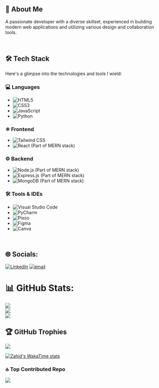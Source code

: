 ## 🚀 About Me

A passionate developer with a diverse skillset, experienced in building modern web applications and utilizing various design and collaboration tools.

<br/>

## 🛠️ Tech Stack

Here's a glimpse into the technologies and tools I wield:

### 💻 Languages

* ![HTML5](https://img.shields.io/badge/HTML5-E34F26?style=for-the-badge&logo=html5&logoColor=white)
* ![CSS3](https://img.shields.io/badge/CSS3-1572B6?style=for-the-badge&logo=css3&logoColor=white)
* ![JavaScript](https://img.shields.io/badge/JavaScript-F7DF1E?style=for-the-badge&logo=javascript&logoColor=black)
* ![Python](https://img.shields.io/badge/Python-3776AB?style=for-the-badge&logo=python&logoColor=white)

### ⚛️ Frontend

* ![Tailwind CSS](https://img.shields.io/badge/tailwindcss-%2338B2AC.svg?style=for-the-badge&logo=tailwind-css&logoColor=white)
* ![React](https://img.shields.io/badge/React-61DAFB?style=for-the-badge&logo=react&logoColor=black) (Part of MERN stack)

### ⚙️ Backend

* ![Node.js](https://img.shields.io/badge/Node.js-43853D?style=for-the-badge&logo=node.js&logoColor=white) (Part of MERN stack)
* ![Express.js](https://img.shields.io/badge/Express.js-%23000000.svg?style=for-the-badge&logo=express&logoColor=%23fff) (Part of MERN stack)
* ![MongoDB](https://img.shields.io/badge/MongoDB-%234EA94B.svg?style=for-the-badge&logo=mongodb&logoColor=white) (Part of MERN stack)

### 🛠️ Tools & IDEs

* ![Visual Studio Code](https://img.shields.io/badge/Visual_Studio_Code-007ACC?style=for-the-badge&logo=visual-studio-code&logoColor=white)
* ![PyCharm](https://img.shields.io/badge/PyCharm-000000?style=for-the-badge&logo=pycharm&logoColor=white)
* ![Pixso](https://img.shields.io/badge/Pixso-000000?style=for-the-badge&logo=pixso&logoColor=white)
* ![Figma](https://img.shields.io/badge/Figma-F24E1E?style=for-the-badge&logo=figma&logoColor=white)
* ![Canva](https://img.shields.io/badge/Canva-%2300C4CC.svg?style=for-the-badge&logo=Canva&logoColor=white)

<br/>



## 🌐 Socials:
[![LinkedIn](https://img.shields.io/badge/LinkedIn-%230077B5.svg?logo=linkedin&logoColor=white)](https://linkedin.com/in/zahid-hasan-ab3b9418a) [![email](https://img.shields.io/badge/Email-D14836?logo=gmail&logoColor=white)](mailto:md.zahid.hasan.topu@gmail.com) 

# 📊 GitHub Stats:
![](https://github-readme-stats.vercel.app/api?username=Zahid-Hasan-97&theme=dark&hide_border=false&include_all_commits=true&count_private=true)<br/>
![](https://nirzak-streak-stats.vercel.app/?user=Zahid-Hasan-97&theme=dark&hide_border=false)<br/>
![](https://github-readme-stats.vercel.app/api/top-langs/?username=Zahid-Hasan-97&theme=dark&hide_border=false&include_all_commits=true&count_private=true&layout=compact)

## 🏆 GitHub Trophies
![](https://github-profile-trophy.vercel.app/?username=Zahid-Hasan-97&theme=radical&no-frame=false&no-bg=false&margin-w=4)


[![Zahid's WakaTime stats](https://github-readme-stats.vercel.app/api/wakatime?username=Zahid-Hasan-97)](https://github.com/anuraghazra/github-readme-stats)

### 🔝 Top Contributed Repo
![](https://github-contributor-stats.vercel.app/api?username=Zahid-Hasan-97&limit=5&theme=dark&combine_all_yearly_contributions=true)

<!-- Proudly created with GPRM ( https://gprm.itsvg.in ) -->



<br/>


